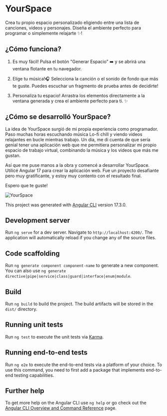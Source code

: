 # YourSpace 
 
Crea tu propio espacio personalizado eligiendo entre una lista de canciones, videos y personajes. Diseña el ambiente perfecto para programar o simplemente relajarte ✨!

## ¿Cómo funciona? 

1. Es muy fácil! Pulsa el botón "Generar Espacio" ➡️ y se abrirá una ventana flotante en tu navegador.

2. Elige tu música!🎧 Selecciona la canción o el sonido de fondo que más te guste. Puedes escuchar un fragmento de prueba antes de decidirte! 

3. Personaliza tu espacio! Arrastra los elementos directamente a la ventana generada ️y crea el ambiente perfecto para ti. ✨

## ¿Cómo se desarrolló YourSpace? 

La idea de YourSpace surgió de mi propia experiencia como programador. Paso muchas horas escuchando música Lo-fi chill y viendo videos relajantes en bucle mientras trabajo. Un día, me di cuenta de que sería genial tener una aplicación web que me permitiera personalizar mi propio espacio de trabajo virtual, combinando la música y los videos que más me gustan. 

Así que me puse manos a la obra y comencé a desarrollar YourSpace. Utilicé Angular 17 para crear la aplicación web. Fue un proyecto desafiante pero muy gratificante, y estoy muy contento con el resultado final. 

Espero que te guste!

![YourSpace](https://i.ibb.co/4RJ3z5sv/Your-Space.png)



This project was generated with [Angular CLI](https://github.com/angular/angular-cli) version 17.3.0.

## Development server

Run `ng serve` for a dev server. Navigate to `http://localhost:4200/`. The application will automatically reload if you change any of the source files.

## Code scaffolding

Run `ng generate component component-name` to generate a new component. You can also use `ng generate directive|pipe|service|class|guard|interface|enum|module`.

## Build

Run `ng build` to build the project. The build artifacts will be stored in the `dist/` directory.

## Running unit tests

Run `ng test` to execute the unit tests via [Karma](https://karma-runner.github.io).

## Running end-to-end tests

Run `ng e2e` to execute the end-to-end tests via a platform of your choice. To use this command, you need to first add a package that implements end-to-end testing capabilities.

## Further help

To get more help on the Angular CLI use `ng help` or go check out the [Angular CLI Overview and Command Reference](https://angular.io/cli) page.
